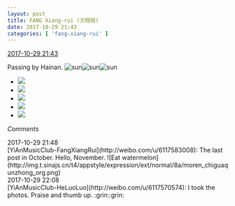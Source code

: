 ```yaml
---
layout: post
title: FANG Xiang-rui (方翔锐)
date: 2017-10-29 21:43
categories: [ 'fang-xiang-rui' ]
---
```


<div class="weibo-info">
  <a href="http://weibo.com/6117583008/FsEU0ELOn">2017-10-29 21:43</a>
</div>

Passing by Hainan. ![sun](http://img.t.sinajs.cn/t4/appstyle/expression/ext/normal/e5/sun.gif)![sun](http://img.t.sinajs.cn/t4/appstyle/expression/ext/normal/e5/sun.gif)![sun](http://img.t.sinajs.cn/t4/appstyle/expression/ext/normal/e5/sun.gif)

<!-- more -->

<ul class="weibo-pic-list-2">
  <li class="weibo-pic">
    <a href="http://wx2.sinaimg.cn/mw690/006G0KNGgy1fkzg6346bvj32io1f64qq.jpg"><img src="//wx2.sinaimg.cn/thumb150/006G0KNGgy1fkzg6346bvj32io1f64qq.jpg" /></a>
  </li>
  <li class="weibo-pic">
    <a href="http://wx2.sinaimg.cn/mw690/006G0KNGgy1fkzg656qkcj31jk2bc1jb.jpg"><img src="//wx2.sinaimg.cn/thumb150/006G0KNGgy1fkzg656qkcj31jk2bc1jb.jpg" /></a>
  </li>
  <li class="weibo-pic">
    <a href="http://wx4.sinaimg.cn/mw690/006G0KNGgy1fkzg67nazaj31jk2bchdt.jpg"><img src="//wx4.sinaimg.cn/thumb150/006G0KNGgy1fkzg67nazaj31jk2bchdt.jpg" /></a>
  </li>
  <li class="weibo-pic">
    <a href="http://wx4.sinaimg.cn/mw690/006G0KNGgy1fkzg6abvkbj31hr1hr7wi.jpg"><img src="//wx4.sinaimg.cn/thumb150/006G0KNGgy1fkzg6abvkbj31hr1hr7wi.jpg" /></a>
  </li>
  <li class="weibo-pic">
    <a href="http://wx3.sinaimg.cn/mw690/006G0KNGgy1fkzg6coum7j31hr1hr7wi.jpg"><img src="//wx3.sinaimg.cn/thumb150/006G0KNGgy1fkzg6coum7j31hr1hr7wi.jpg" /></a>
  </li>
</ul>

*Comments*

<div class="weibo-info">2017-10-29 21:48</div>
[YiAnMusicClub-FangXiangRui](http://weibo.com/u/6117583008): The last post in October. Hello, November. ![Eat watermelon](http://img.t.sinajs.cn/t4/appstyle/expression/ext/normal/8a/moren_chiguaqunzhong_org.png)

<div class="weibo-info">2017-10-29 22:08</div>
[YiAnMusicClub-HeLuoLuo](http://weibo.com/u/6117570574): I took the photos. Praise and thumb up. :grin::grin:
